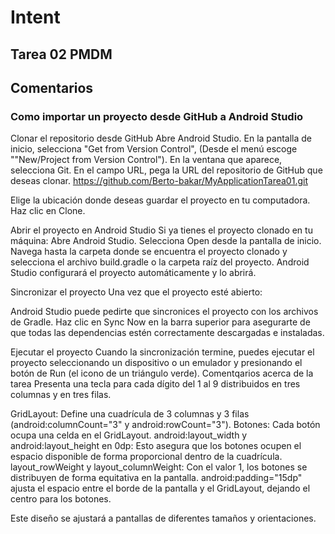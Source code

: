 # Intent

## Tarea 02 PMDM


## Comentarios

### Como importar un proyecto desde GitHub a Android Studio
Clonar el repositorio desde GitHub
Abre Android Studio. En la pantalla de inicio, selecciona "Get from Version Control", (Desde el menú escoge ""New/Project from Version Control"). En la ventana que aparece, selecciona Git. En el campo URL, pega la URL del repositorio de GitHub que deseas clonar.
https://github.com/Berto-bakar/MyApplicationTarea01.git

Elige la ubicación donde deseas guardar el proyecto en tu computadora. Haz clic en Clone.

Abrir el proyecto en Android Studio Si ya tienes el proyecto clonado en tu máquina: Abre Android Studio. Selecciona Open desde la pantalla de inicio. Navega hasta la carpeta donde se encuentra el proyecto clonado y selecciona el archivo build.gradle o la carpeta raíz del proyecto. Android Studio configurará el proyecto automáticamente y lo abrirá.

Sincronizar el proyecto Una vez que el proyecto esté abierto:

Android Studio puede pedirte que sincronices el proyecto con los archivos de Gradle. Haz clic en Sync Now en la barra superior para asegurarte de que todas las dependencias estén correctamente descargadas e instaladas.

Ejecutar el proyecto Cuando la sincronización termine, puedes ejecutar el proyecto seleccionando un dispositivo o un emulador y presionando el botón de Run (el icono de un triángulo verde).
Comentqarios acerca de la tarea
Presenta una tecla para cada dígito del 1 al 9 distribuidos en tres columnas y en tres filas.

GridLayout: Define una cuadrícula de 3 columnas y 3 filas (android:columnCount="3" y android:rowCount="3"). Botones: Cada botón ocupa una celda en el GridLayout. android:layout_width y android:layout_height en 0dp: Esto asegura que los botones ocupen el espacio disponible de forma proporcional dentro de la cuadrícula. layout_rowWeight y layout_columnWeight: Con el valor 1, los botones se distribuyen de forma equitativa en la pantalla. android:padding="15dp" ajusta el espacio entre el borde de la pantalla y el GridLayout, dejando el centro para los botones.

Este diseño se ajustará a pantallas de diferentes tamaños y orientaciones.
